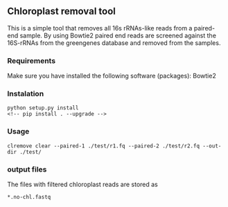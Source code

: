 ## Chloroplast removal tool

This is a simple tool that removes all 16s rRNAs-like reads from a paired-end sample. By using Bowtie2 paired end reads are screened against the 16S-rRNAs from the greengenes database and removed from the samples. 

### Requirements
Make sure you have installed the following software (packages):
    Bowtie2
    <!-- BioPython -->

### Instalation

    python setup.py install
    <!-- pip install . --upgrade -->

### Usage

    clremove clear --paired-1 ./test/r1.fq --paired-2 ./test/r2.fq --out-dir ./test/

### output files
The files with filtered chloroplast reads are stored as 
    
    *.no-chl.fastq
